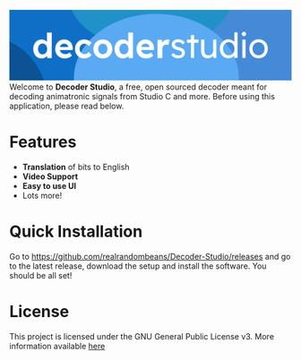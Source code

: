 ![DecoderStudio Logo](Media/banner.png)
Welcome to **Decoder Studio**, a free, open sourced decoder meant for decoding animatronic signals from Studio C and more. Before using this application, please read below.
# Features
- **Translation** of bits to English
- **Video Support**
- **Easy to use UI**
- Lots more!
# Quick Installation
Go to https://github.com/realrandombeans/Decoder-Studio/releases and go to the latest release, download the setup and install the software. You should be all set!
# License
This project is licensed under the GNU General Public License v3. More information available [here](LICENSE)
